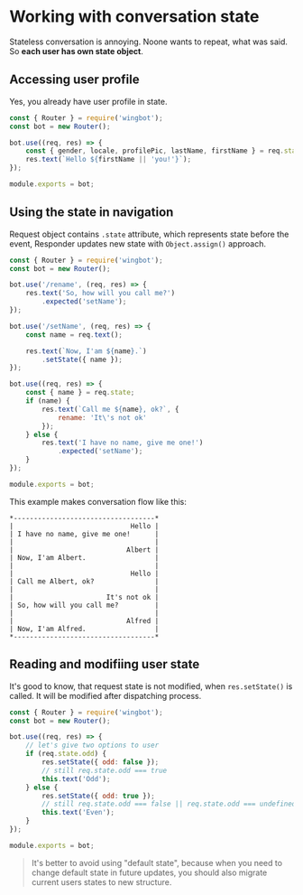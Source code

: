 # Working with conversation state

Stateless conversation is annoying. Noone wants to repeat, what was said. So **each user has own state object**.

## Accessing user profile

Yes, you already have user profile in state.

```javascript
const { Router } = require('wingbot');
const bot = new Router();

bot.use((req, res) => {
    const { gender, locale, profilePic, lastName, firstName } = req.state.user;
    res.text(`Hello ${firstName || 'you!'}`);
});

module.exports = bot;
```

## Using the state in navigation

Request object contains `.state` attribute, which represents state before the event, Responder updates new state with `Object.assign()` approach.

```javascript
const { Router } = require('wingbot');
const bot = new Router();

bot.use('/rename', (req, res) => {
    res.text('So, how will you call me?')
        .expected('setName');
});

bot.use('/setName', (req, res) => {
    const name = req.text();

    res.text(`Now, I'am ${name}.`)
        .setState({ name });
});

bot.use((req, res) => {
    const { name } = req.state;
    if (name) {
        res.text(`Call me ${name}, ok?`, {
            rename: 'It\'s not ok'
        });
    } else {
        res.text('I have no name, give me one!')
            .expected('setName');
    }
});

module.exports = bot;
```

This example makes conversation flow like this:

```
*-----------------------------------*
|                             Hello |
| I have no name, give me one!      |
|                                   |
|                            Albert |
| Now, I'am Albert.                 |
|                                   |
|                             Hello |
| Call me Albert, ok?               |
|                                   |
|                       It's not ok |
| So, how will you call me?         |
|                                   |
|                            Alfred |
| Now, I'am Alfred.                 |
*-----------------------------------*
```

## Reading and modifiing user state

It's good to know, that request state is not modified, when `res.setState()` is called. It will be modified after dispatching process.

```javascript
const { Router } = require('wingbot');
const bot = new Router();

bot.use((req, res) => {
    // let's give two options to user
    if (req.state.odd) {
        res.setState({ odd: false });
        // still req.state.odd === true
        this.text('Odd');
    } else {
        res.setState({ odd: true });
        // still req.state.odd === false || req.state.odd === undefined
        this.text('Even');
    }
});

module.exports = bot;
```

> It's better to avoid using "default state", because when you need to change default state in future updates,
> you should also migrate current users states to new structure.